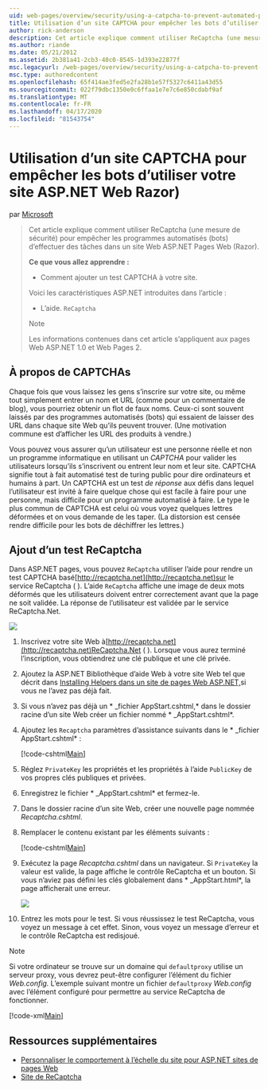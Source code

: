 ```yaml
---
uid: web-pages/overview/security/using-a-catpcha-to-prevent-automated-programs-bots-from-using-your-aspnet-web-site
title: Utilisation d’un site CAPTCHA pour empêcher les bots d’utiliser votre site de ASP.NET De rasoir Web) Microsoft Docs
author: rick-anderson
description: Cet article explique comment utiliser ReCaptcha (une mesure de sécurité) pour empêcher les programmes automatisés (bots) d’effectuer des tâches dans une ASP.NET Pages Web (Razor) nous ...
ms.author: riande
ms.date: 05/21/2012
ms.assetid: 2b381a41-2cb3-40c0-8545-1d393e22877f
msc.legacyurl: /web-pages/overview/security/using-a-catpcha-to-prevent-automated-programs-bots-from-using-your-aspnet-web-site
msc.type: authoredcontent
ms.openlocfilehash: 65f414ae3fed5e2fa28b1e57f5327c6411a43d55
ms.sourcegitcommit: 022f79dbc1350e0c6ffaa1e7e7c6e850cdabf9af
ms.translationtype: MT
ms.contentlocale: fr-FR
ms.lasthandoff: 04/17/2020
ms.locfileid: "81543754"
---
```

# <a name="using-a-captcha-to-prevent-bots-from-using-your-aspnet-web-razor-site"></a>Utilisation d’un site CAPTCHA pour empêcher les bots d’utiliser votre site ASP.NET Web Razor)

par [Microsoft](https://github.com/microsoft)

> Cet article explique comment utiliser ReCaptcha (une mesure de sécurité) pour empêcher les programmes automatisés (bots) d’effectuer des tâches dans un site Web ASP.NET Pages Web (Razor).
> 
> **Ce que vous allez apprendre :** 
> 
> - Comment ajouter un test CAPTCHA à votre site.
> 
> Voici les caractéristiques ASP.NET introduites dans l’article :
> 
> - L’aide. `ReCaptcha`
> 
> > [!NOTE]
> > Les informations contenues dans cet article s’appliquent aux pages Web ASP.NET 1.0 et Web Pages 2.

## <a name="about-captchas"></a>À propos de CAPTCHAs

Chaque fois que vous laissez les gens s’inscrire sur votre site, ou même tout simplement entrer un nom et URL (comme pour un commentaire de blog), vous pourriez obtenir un flot de faux noms. Ceux-ci sont souvent laissés par des programmes automatisés (bots) qui essaient de laisser des URL dans chaque site Web qu’ils peuvent trouver. (Une motivation commune est d’afficher les URL des produits à vendre.)

Vous pouvez vous assurer qu’un utilisateur est une personne réelle et non un programme informatique en utilisant un *CAPTCHA* pour valider les utilisateurs lorsqu’ils s’inscrivent ou entrent leur nom et leur site. CAPTCHA signifie tout à fait automatisé test de turing public pour dire ordinateurs et humains à part. Un CAPTCHA est un test *de réponse* aux défis dans lequel l’utilisateur est invité à faire quelque chose qui est facile à faire pour une personne, mais difficile pour un programme automatisé à faire. Le type le plus commun de CAPTCHA est celui où vous voyez quelques lettres déformées et on vous demande de les taper. (La distorsion est censée rendre difficile pour les bots de déchiffrer les lettres.)

## <a name="adding-a-recaptcha-test"></a>Ajout d’un test ReCaptcha

Dans ASP.NET pages, vous pouvez `ReCaptcha` utiliser l’aide pour rendre un test CAPTCHA basé[http://recaptcha.net](http://recaptcha.net)sur le service ReCaptcha ( ). L’aide `ReCaptcha` affiche une image de deux mots déformés que les utilisateurs doivent entrer correctement avant que la page ne soit validée. La réponse de l’utilisateur est validée par le service ReCaptcha.Net.

![](using-a-catpcha-to-prevent-automated-programs-bots-from-using-your-aspnet-web-site/_static/image1.jpg)

1. Inscrivez votre site Web à[http://recaptcha.net](http://recaptcha.net)ReCaptcha.Net ( ). Lorsque vous aurez terminé l’inscription, vous obtiendrez une clé publique et une clé privée.
2. Ajoutez la ASP.NET Bibliothèque d’aide Web à votre site Web tel que décrit dans [Installing Helpers dans un site de pages Web ASP.NET,](https://go.microsoft.com/fwlink/?LinkId=252372)si vous ne l’avez pas déjà fait.
3. Si vous n’avez pas déjà un * \_fichier AppStart.cshtml,* dans le dossier racine d’un site Web créer un fichier nommé * \_AppStart.cshtml*.
4. Ajoutez les `Recaptcha` paramètres d’assistance suivants dans le * \_fichier AppStart.cshtml* : 

    [!code-cshtml[Main](using-a-catpcha-to-prevent-automated-programs-bots-from-using-your-aspnet-web-site/samples/sample1.cshtml?highlight=6-7)]
5. Réglez `PrivateKey` les propriétés et les propriétés à l’aide `PublicKey` de vos propres clés publiques et privées.
6. Enregistrez le fichier * \_AppStart.cshtml* et fermez-le.
7. Dans le dossier racine d’un site Web, créer une nouvelle page nommée *Recaptcha.cshtml*.
8. Remplacer le contenu existant par les éléments suivants : 

    [!code-cshtml[Main](using-a-catpcha-to-prevent-automated-programs-bots-from-using-your-aspnet-web-site/samples/sample2.cshtml)]
9. Exécutez la page *Recaptcha.cshtml* dans un navigateur. Si `PrivateKey` la valeur est valide, la page affiche le contrôle ReCaptcha et un bouton. Si vous n’aviez pas défini les clés globalement dans * \_AppStart.html*, la page afficherait une erreur. 

    ![](using-a-catpcha-to-prevent-automated-programs-bots-from-using-your-aspnet-web-site/_static/image1.png)
10. Entrez les mots pour le test. Si vous réussissez le test ReCaptcha, vous voyez un message à cet effet. Sinon, vous voyez un message d’erreur et le contrôle ReCaptcha est redisjoué.

> [!NOTE]
> Si votre ordinateur se trouve sur un domaine qui `defaultproxy` utilise un serveur proxy, vous devrez peut-être configurer l’élément du fichier *Web.config.* L’exemple suivant montre un fichier `defaultproxy` *Web.config* avec l’élément configuré pour permettre au service ReCaptcha de fonctionner.
> 
> [!code-xml[Main](using-a-catpcha-to-prevent-automated-programs-bots-from-using-your-aspnet-web-site/samples/sample3.xml)]

<a id="Additional_Resources"></a>
## <a name="additional-resources"></a>Ressources supplémentaires

- [Personnaliser le comportement à l’échelle du site pour ASP.NET sites de pages Web](https://go.microsoft.com/fwlink/?LinkId=202906)
- [Site de ReCaptcha](https://www.google.com/recaptcha)
